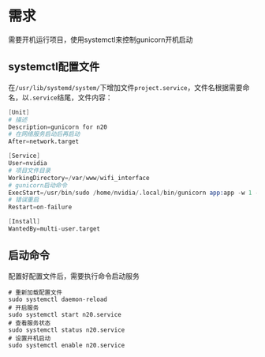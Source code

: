 # 需求

需要开机运行项目，使用systemctl来控制gunicorn开机启动

## systemctl配置文件

在`/usr/lib/systemd/system/`下增加文件`project.service`，文件名根据需要命名，以`.service`结尾，文件内容：

```s
[Unit]
# 描述
Description=gunicorn for n20
# 在网络服务启动后再启动
After=network.target

[Service]
User=nvidia
# 项目文件目录
WorkingDirectory=/var/www/wifi_interface
# gunicorn启动命令
ExecStart=/usr/bin/sudo /home/nvidia/.local/bin/gunicorn app:app -w 1 -b 0.0.0.0:8050
# 错误重启
Restart=on-failure

[Install]
WantedBy=multi-user.target
```

## 启动命令

配置好配置文件后，需要执行命令启动服务

```shell
# 重新加载配置文件
sudo systemctl daemon-reload
# 开启服务
sudo systemctl start n20.service
# 查看服务状态
sudo systemctl status n20.service
# 设置开机启动
sudo systemctl enable n20.service
```
